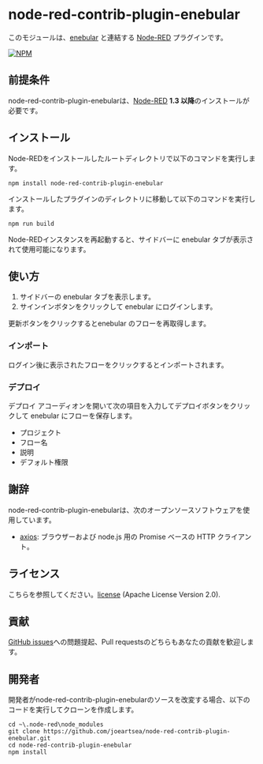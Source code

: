 node-red-contrib-plugin-enebular
========================
このモジュールは、<a href="https://www.enebular.com/ja" target="_new">enebular</a> と連結する <a href="http://nodered.org" target="_new">Node-RED</a> プラグインです。

[![NPM](https://nodei.co/npm/node-red-contrib-plugin-enebular.png?downloads=true)](https://nodei.co/npm/node-red-contrib-plugin-enebular/)

前提条件
-------

node-red-contrib-plugin-enebularは、<a href="http://nodered.org" target="_new">Node-RED</a> <b>1.3 以降</b>のインストールが必要です。


インストール
-------

Node-REDをインストールしたルートディレクトリで以下のコマンドを実行します。

    npm install node-red-contrib-plugin-enebular

インストールしたプラグインのディレクトリに移動して以下のコマンドを実行します。

    npm run build

Node-REDインスタンスを再起動すると、サイドバーに enebular タブが表示されて使用可能になります。

使い方
-------

1. サイドバーの enebular タブを表示します。
1. サインインボタンをクリックして enebular にログインします。

更新ボタンをクリックするとenebular のフローを再取得します。

### インポート

ログイン後に表示されたフローをクリックするとインポートされます。

### デプロイ

デプロイ アコーディオンを開いて次の項目を入力してデプロイボタンをクリックして enebular にフローを保存します。
- プロジェクト
- フロー名
- 説明
- デフォルト権限


謝辞
-------

node-red-contrib-plugin-enebularは、次のオープンソースソフトウェアを使用しています。

- [axios](https://github.com/axios/axios): ブラウザーおよび node.js 用の Promise ベースの HTTP クライアント。


ライセンス
-------

こちらを参照してください。[license](https://github.com/joeartsea/node-red-contrib-plugin-enebular/blob/master/LICENSE) (Apache License Version 2.0).


貢献
-------

[GitHub issues](https://github.com/joeartsea/node-red-contrib-plugin-enebular/issues)への問題提起、Pull requestsのどちらもあなたの貢献を歓迎します。


開発者
-------

開発者がnode-red-contrib-plugin-enebularのソースを改変する場合、以下のコードを実行してクローンを作成します。

```
cd ~\.node-red\node_modules
git clone https://github.com/joeartsea/node-red-contrib-plugin-enebular.git
cd node-red-contrib-plugin-enebular
npm install
```
